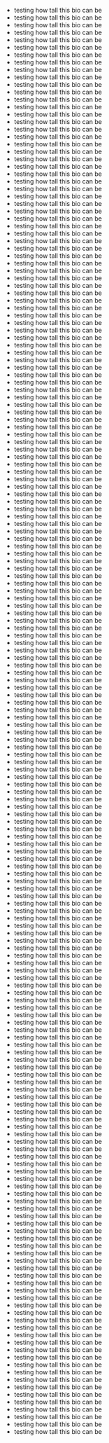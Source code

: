 - testing how tall this bio can be
- testing how tall this bio can be
- testing how tall this bio can be
- testing how tall this bio can be
- testing how tall this bio can be
- testing how tall this bio can be
- testing how tall this bio can be
- testing how tall this bio can be
- testing how tall this bio can be
- testing how tall this bio can be
- testing how tall this bio can be
- testing how tall this bio can be
- testing how tall this bio can be
- testing how tall this bio can be
- testing how tall this bio can be
- testing how tall this bio can be
- testing how tall this bio can be
- testing how tall this bio can be
- testing how tall this bio can be
- testing how tall this bio can be
- testing how tall this bio can be
- testing how tall this bio can be
- testing how tall this bio can be
- testing how tall this bio can be
- testing how tall this bio can be
- testing how tall this bio can be
- testing how tall this bio can be
- testing how tall this bio can be
- testing how tall this bio can be
- testing how tall this bio can be
- testing how tall this bio can be
- testing how tall this bio can be
- testing how tall this bio can be
- testing how tall this bio can be
- testing how tall this bio can be
- testing how tall this bio can be
- testing how tall this bio can be
- testing how tall this bio can be
- testing how tall this bio can be
- testing how tall this bio can be
- testing how tall this bio can be
- testing how tall this bio can be
- testing how tall this bio can be
- testing how tall this bio can be
- testing how tall this bio can be
- testing how tall this bio can be
- testing how tall this bio can be
- testing how tall this bio can be
- testing how tall this bio can be
- testing how tall this bio can be
- testing how tall this bio can be
- testing how tall this bio can be
- testing how tall this bio can be
- testing how tall this bio can be
- testing how tall this bio can be
- testing how tall this bio can be
- testing how tall this bio can be
- testing how tall this bio can be
- testing how tall this bio can be
- testing how tall this bio can be
- testing how tall this bio can be
- testing how tall this bio can be
- testing how tall this bio can be
- testing how tall this bio can be
- testing how tall this bio can be
- testing how tall this bio can be
- testing how tall this bio can be
- testing how tall this bio can be
- testing how tall this bio can be
- testing how tall this bio can be
- testing how tall this bio can be
- testing how tall this bio can be
- testing how tall this bio can be
- testing how tall this bio can be
- testing how tall this bio can be
- testing how tall this bio can be
- testing how tall this bio can be
- testing how tall this bio can be
- testing how tall this bio can be
- testing how tall this bio can be
- testing how tall this bio can be
- testing how tall this bio can be
- testing how tall this bio can be
- testing how tall this bio can be
- testing how tall this bio can be
- testing how tall this bio can be
- testing how tall this bio can be
- testing how tall this bio can be
- testing how tall this bio can be
- testing how tall this bio can be
- testing how tall this bio can be
- testing how tall this bio can be
- testing how tall this bio can be
- testing how tall this bio can be
- testing how tall this bio can be
- testing how tall this bio can be
- testing how tall this bio can be
- testing how tall this bio can be
- testing how tall this bio can be
- testing how tall this bio can be
- testing how tall this bio can be
- testing how tall this bio can be
- testing how tall this bio can be
- testing how tall this bio can be
- testing how tall this bio can be
- testing how tall this bio can be
- testing how tall this bio can be
- testing how tall this bio can be
- testing how tall this bio can be
- testing how tall this bio can be
- testing how tall this bio can be
- testing how tall this bio can be
- testing how tall this bio can be
- testing how tall this bio can be
- testing how tall this bio can be
- testing how tall this bio can be
- testing how tall this bio can be
- testing how tall this bio can be
- testing how tall this bio can be
- testing how tall this bio can be
- testing how tall this bio can be
- testing how tall this bio can be
- testing how tall this bio can be
- testing how tall this bio can be
- testing how tall this bio can be
- testing how tall this bio can be
- testing how tall this bio can be
- testing how tall this bio can be
- testing how tall this bio can be
- testing how tall this bio can be
- testing how tall this bio can be
- testing how tall this bio can be
- testing how tall this bio can be
- testing how tall this bio can be
- testing how tall this bio can be
- testing how tall this bio can be
- testing how tall this bio can be
- testing how tall this bio can be
- testing how tall this bio can be
- testing how tall this bio can be
- testing how tall this bio can be
- testing how tall this bio can be
- testing how tall this bio can be
- testing how tall this bio can be
- testing how tall this bio can be
- testing how tall this bio can be
- testing how tall this bio can be
- testing how tall this bio can be
- testing how tall this bio can be
- testing how tall this bio can be
- testing how tall this bio can be
- testing how tall this bio can be
- testing how tall this bio can be
- testing how tall this bio can be
- testing how tall this bio can be
- testing how tall this bio can be
- testing how tall this bio can be
- testing how tall this bio can be
- testing how tall this bio can be
- testing how tall this bio can be
- testing how tall this bio can be
- testing how tall this bio can be
- testing how tall this bio can be
- testing how tall this bio can be
- testing how tall this bio can be
- testing how tall this bio can be
- testing how tall this bio can be
- testing how tall this bio can be
- testing how tall this bio can be
- testing how tall this bio can be
- testing how tall this bio can be
- testing how tall this bio can be
- testing how tall this bio can be
- testing how tall this bio can be
- testing how tall this bio can be
- testing how tall this bio can be
- testing how tall this bio can be
- testing how tall this bio can be
- testing how tall this bio can be
- testing how tall this bio can be
- testing how tall this bio can be
- testing how tall this bio can be
- testing how tall this bio can be
- testing how tall this bio can be
- testing how tall this bio can be
- testing how tall this bio can be
- testing how tall this bio can be
- testing how tall this bio can be
- testing how tall this bio can be
- testing how tall this bio can be
- testing how tall this bio can be
- testing how tall this bio can be
